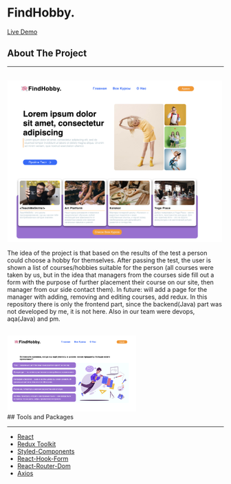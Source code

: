 # FindHobby.

[Live Demo](https://aliaksandra-leanovich.github.io/hackathon-2022-front/)

## About The Project

---

<br>
<img src='./src/assets/mainpage.png' width='500px'>
<br>

The idea of the project is that based on the results of the test a person could choose a hobby for themselves. After passing the test, the user is shown a list of courses/hobbies suitable for the person (all courses were taken by us, but in the idea that managers from the courses side fill out a form with the purpose of further placement their course on our site, then manager from our side contact them).
In future: will add a page for the manager with adding, removing and editing courses, add redux.
In this repository there is only the frontend part, since the backend(Java) part was not developed by me, it is not here. Also in our team were devops, aqa(Java) and pm.

<br>
<img src='./src/assets/test.png' width='300px'>
<br>
## Tools and Packages

---

- [React](https://reactjs.org/)
- [Redux Toolkit](https://redux-toolkit.js.org/)
- [Styled-Components](https://styled-components.com/)
- [React-Hook-Form](https://react-hook-form.com/)
- [React-Router-Dom](https://v5.reactrouter.com/web/guides/quick-start)
- [Axios](https://axios-http.com/docs/intro)
